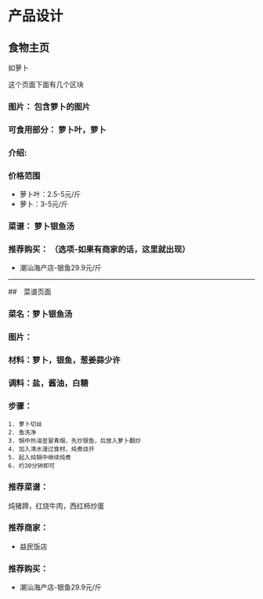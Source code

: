 # 产品设计

## 食物主页

如萝卜

这个页面下面有几个区块

### 图片： 包含萝卜的图片
### 可食用部分： 萝卜叶，萝卜
### 介绍:
### 价格范围
* 萝卜叶：2.5-5元/斤
* 萝卜：3-5元/斤

### 菜谱： 萝卜银鱼汤

### 推荐购买： （选项-如果有商家的话，这里就出现）
* 潮汕海产店-银鱼29.9元/斤



------------------------------

##　菜谱页面

### 菜名：萝卜银鱼汤
### 图片：

### 材料：萝卜，银鱼，葱姜蒜少许
### 调料：盐，酱油，白糖

### 步骤：
	1. 萝卜切丝
	2. 鱼洗净
	3. 锅中热油至冒青烟，先炒银鱼，后放入萝卜翻炒
	4. 加入清水漫过食材，炖煮烧开
	5. 起入炖锅中继续炖煮
	6. 约30分钟即可
### 推荐菜谱：
炖猪蹄，红烧牛肉，西红柿炒蛋

### 推荐商家：
* 益民饭店

### 推荐购买：
* 潮汕海产店-银鱼29.9元/斤

